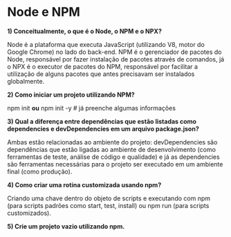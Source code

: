 # Node e NPM
**1) Conceitualmente, o que é o Node, o NPM e o NPX?**

Node é a plataforma que executa JavaScript (utilizando V8, motor do Google Chrome) no lado do back-end. NPM é o gerenciador de pacotes do Node, responsável por fazer instalação de pacotes através de comandos, já o NPX é o executor de pacotes do NPM, responsável por facilitar a utilização de alguns pacotes que antes precisavam ser instalados globalmente.

**2) Como iniciar um projeto utilizando NPM?**

npm init
**ou**
npm init -y # já preenche algumas informações

**3) Qual a diferença entre dependências que estão listadas como dependencies e devDependencies em um arquivo package.json?**

Ambas estão relacionadas ao ambiente do projeto: devDependencies são dependências que estão ligadas ao ambiente de desenvolvimento (como ferramentas de teste, análise de código e qualidade) e já as dependencies são ferramentas necessárias para o projeto ser executado em um ambiente final (como produção).

**4) Como criar uma rotina customizada usando npm?**

Criando uma chave dentro do objeto de scripts e executando com npm (para scripts padrões como start, test, install) ou npm run (para scripts customizados).

**5) Crie um projeto vazio utilizando npm.**